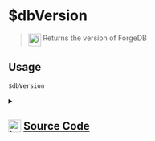 # $dbVersion
> <img align="top" src="https://upload.wikimedia.org/wikipedia/commons/thumb/e/e4/Infobox_info_icon.svg/160px-Infobox_info_icon.svg.png?20150409153300" alt="image" width="25" height="auto"> Returns the version of ForgeDB
## Usage
```
$dbVersion
```
<details>
<summary>
    
## <img align="top" src="https://cdn4.iconfinder.com/data/icons/iconsimple-logotypes/512/github-512.png" alt="image" width="25" height="auto">  [Source Code](https://github.com/tryforge/ForgeScript-V2/blob/main/src/native/dbVersion.ts)
    
</summary>
    
```ts
import { NativeFunction, Return } from "forgescript"

export default new NativeFunction({
    name: "$dbVersion",
    description: "Returns the version of ForgeDB",
    unwrap: false,
    execute() {
        return Return.success(require("../../package.json").version)
    },
})

```
    
</details>